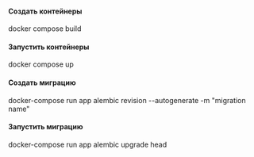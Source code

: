 #### Создать контейнеры
docker compose build

#### Запустить контейнеры
docker compose up 

#### Создать миграцию
docker-compose run app alembic revision --autogenerate -m "migration name"

#### Запустить миграцию
docker-compose run app alembic upgrade head
